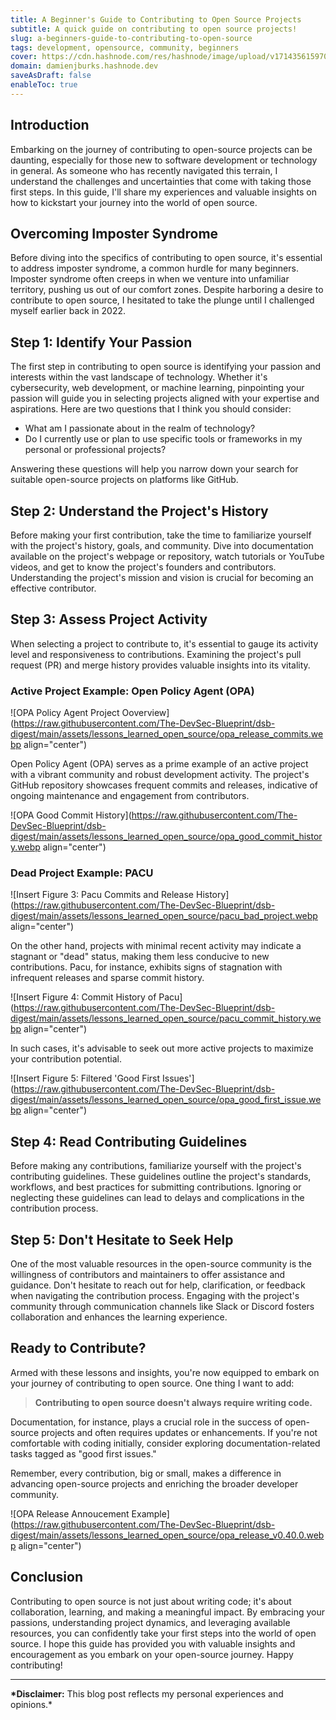 ```yaml
---
title: A Beginner's Guide to Contributing to Open Source Projects
subtitle: A quick guide on contributing to open source projects!
slug: a-beginners-guide-to-contributing-to-open-source
tags: development, opensource, community, beginners
cover: https://cdn.hashnode.com/res/hashnode/image/upload/v1714356159707/1kEQqxiBf.jpg?auto=format
domain: damienjburks.hashnode.dev
saveAsDraft: false
enableToc: true
---
```


## Introduction

Embarking on the journey of contributing to open-source projects can be daunting, especially for
those new to software development or technology in general. As someone who has recently navigated
this terrain, I understand the challenges and uncertainties that come with taking those first steps.
In this guide, I'll share my experiences and valuable insights on how to kickstart your journey into
the world of open source.

## Overcoming Imposter Syndrome

Before diving into the specifics of contributing to open source, it's essential to address imposter
syndrome, a common hurdle for many beginners. Imposter syndrome often creeps in when we venture into
unfamiliar territory, pushing us out of our comfort zones. Despite harboring a desire to contribute
to open source, I hesitated to take the plunge until I challenged myself earlier back in 2022.

## Step 1: Identify Your Passion

The first step in contributing to open source is identifying your passion and interests within the
vast landscape of technology. Whether it's cybersecurity, web development, or machine learning,
pinpointing your passion will guide you in selecting projects aligned with your expertise and
aspirations. Here are two questions that I think you should consider:

- What am I passionate about in the realm of technology?
- Do I currently use or plan to use specific tools or frameworks in my personal or professional
  projects?

Answering these questions will help you narrow down your search for suitable open-source projects on
platforms like GitHub.

## Step 2: Understand the Project's History

Before making your first contribution, take the time to familiarize yourself with the project's
history, goals, and community. Dive into documentation available on the project's webpage or
repository, watch tutorials or YouTube videos, and get to know the project's founders and
contributors. Understanding the project's mission and vision is crucial for becoming an effective
contributor.

## Step 3: Assess Project Activity

When selecting a project to contribute to, it's essential to gauge its activity level and
responsiveness to contributions. Examining the project's pull request (PR) and merge history
provides valuable insights into its vitality.

### Active Project Example: Open Policy Agent (OPA)

![OPA Policy Agent Project Ooverview](https://raw.githubusercontent.com/The-DevSec-Blueprint/dsb-digest/main/assets/lessons_learned_open_source/opa_release_commits.webp
align="center")

Open Policy Agent (OPA) serves as a prime example of an active project with a vibrant community and
robust development activity. The project's GitHub repository showcases frequent commits and
releases, indicative of ongoing maintenance and engagement from contributors.

![OPA Good Commit History](https://raw.githubusercontent.com/The-DevSec-Blueprint/dsb-digest/main/assets/lessons_learned_open_source/opa_good_commit_history.webp
align="center")

### Dead Project Example: PACU

![Insert Figure 3: Pacu Commits and Release History](https://raw.githubusercontent.com/The-DevSec-Blueprint/dsb-digest/main/assets/lessons_learned_open_source/pacu_bad_project.webp
align="center")

On the other hand, projects with minimal recent activity may indicate a stagnant or "dead" status,
making them less conducive to new contributions. Pacu, for instance, exhibits signs of stagnation
with infrequent releases and sparse commit history.

![Insert Figure 4: Commit History of Pacu](https://raw.githubusercontent.com/The-DevSec-Blueprint/dsb-digest/main/assets/lessons_learned_open_source/pacu_commit_history.webp
align="center")

In such cases, it's advisable to seek out more active projects to maximize your contribution
potential.

![Insert Figure 5: Filtered 'Good First Issues'](https://raw.githubusercontent.com/The-DevSec-Blueprint/dsb-digest/main/assets/lessons_learned_open_source/opa_good_first_issue.webp
align="center")

## Step 4: Read Contributing Guidelines

Before making any contributions, familiarize yourself with the project's contributing guidelines.
These guidelines outline the project's standards, workflows, and best practices for submitting
contributions. Ignoring or neglecting these guidelines can lead to delays and complications in the
contribution process.

## Step 5: Don't Hesitate to Seek Help

One of the most valuable resources in the open-source community is the willingness of contributors
and maintainers to offer assistance and guidance. Don't hesitate to reach out for help,
clarification, or feedback when navigating the contribution process. Engaging with the project's
community through communication channels like Slack or Discord fosters collaboration and enhances
the learning experience.

## Ready to Contribute?

Armed with these lessons and insights, you're now equipped to embark on your journey of contributing
to open source. One thing I want to add:

> **Contributing to open source doesn't always require writing code.**

Documentation, for instance, plays a crucial role in the success of open-source projects and often
requires updates or enhancements. If you're not comfortable with coding initially, consider
exploring documentation-related tasks tagged as "good first issues."

Remember, every contribution, big or small, makes a difference in advancing open-source projects and
enriching the broader developer community.

![OPA Release Annoucement Example](https://raw.githubusercontent.com/The-DevSec-Blueprint/dsb-digest/main/assets/lessons_learned_open_source/opa_release_v0.40.0.webp
align="center")

## Conclusion

Contributing to open source is not just about writing code; it's about collaboration, learning, and
making a meaningful impact. By embracing your passions, understanding project dynamics, and
leveraging available resources, you can confidently take your first steps into the world of open
source. I hope this guide has provided you with valuable insights and encouragement as you embark on
your open-source journey. Happy contributing!

---

**\*Disclaimer:** This blog post reflects my personal experiences and opinions.\*
